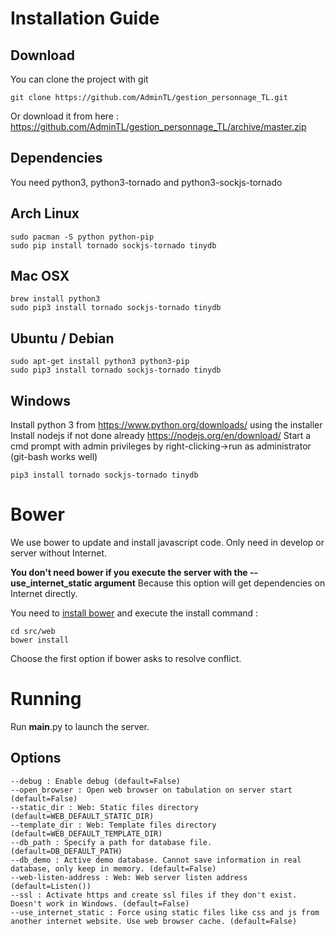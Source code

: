 Installation Guide
==================
Download
--------
You can clone the project with git
```{r, engine='bash', count_lines}
git clone https://github.com/AdminTL/gestion_personnage_TL.git
```

Or download it from here : https://github.com/AdminTL/gestion_personnage_TL/archive/master.zip

Dependencies
------------
You need python3, python3-tornado and python3-sockjs-tornado

Arch Linux
------
```{r, engine='bash', count_lines}
sudo pacman -S python python-pip
sudo pip install tornado sockjs-tornado tinydb
```

Mac OSX
-------
```{r, engine='bash', count_lines}
brew install python3
sudo pip3 install tornado sockjs-tornado tinydb
```

Ubuntu / Debian
---------------
```{r, engine='bash', count_lines}
sudo apt-get install python3 python3-pip
sudo pip3 install tornado sockjs-tornado tinydb
```

Windows
-------
Install python 3 from https://www.python.org/downloads/ using the installer
Install nodejs if not done already https://nodejs.org/en/download/
Start a cmd prompt with admin privileges by right-clicking->run as administrator (git-bash works well)
```
pip3 install tornado sockjs-tornado tinydb
```

Bower
=====
We use bower to update and install javascript code.
Only need in develop or server without Internet.

**You don't need bower if you execute the server with the --use_internet_static argument**
Because this option will get dependencies on Internet directly.

You need to [install bower](https://bower.io/#install-bower) and execute the install command :
```{r, engine='bash', count_lines}
cd src/web
bower install
```

Choose the first option if bower asks to resolve conflict.

Running
=======
Run __main__.py to launch the server.

Options
-------
```
--debug : Enable debug (default=False)
--open_browser : Open web browser on tabulation on server start (default=False)
--static_dir : Web: Static files directory (default=WEB_DEFAULT_STATIC_DIR)
--template_dir : Web: Template files directory (default=WEB_DEFAULT_TEMPLATE_DIR)
--db_path : Specify a path for database file. (default=DB_DEFAULT_PATH)
--db_demo : Active demo database. Cannot save information in real database, only keep in memory. (default=False)
--web-listen-address : Web: Web server listen address (default=Listen())
--ssl : Activate https and create ssl files if they don't exist. Doesn't work in Windows. (default=False)
--use_internet_static : Force using static files like css and js from another internet website. Use web browser cache. (default=False)
```
